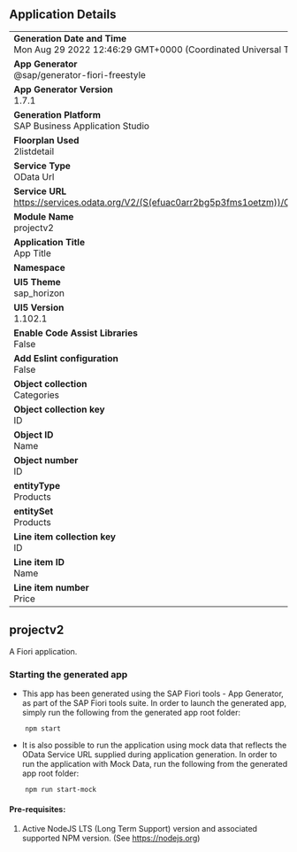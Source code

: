 ## Application Details
|               |
| ------------- |
|**Generation Date and Time**<br>Mon Aug 29 2022 12:46:29 GMT+0000 (Coordinated Universal Time)|
|**App Generator**<br>@sap/generator-fiori-freestyle|
|**App Generator Version**<br>1.7.1|
|**Generation Platform**<br>SAP Business Application Studio|
|**Floorplan Used**<br>2listdetail|
|**Service Type**<br>OData Url|
|**Service URL**<br>https://services.odata.org/V2/(S(efuac0arr2bg5p3fms1oetzm))/OData/OData.svc/
|**Module Name**<br>projectv2|
|**Application Title**<br>App Title|
|**Namespace**<br>|
|**UI5 Theme**<br>sap_horizon|
|**UI5 Version**<br>1.102.1|
|**Enable Code Assist Libraries**<br>False|
|**Add Eslint configuration**<br>False|
|**Object collection**<br>Categories|
|**Object collection key**<br>ID|
|**Object ID**<br>Name|
|**Object number**<br>ID|
|**entityType**<br>Products|
|**entitySet**<br>Products|
|**Line item collection key**<br>ID|
|**Line item ID**<br>Name|
|**Line item number**<br>Price|

## projectv2

A Fiori application.

### Starting the generated app

-   This app has been generated using the SAP Fiori tools - App Generator, as part of the SAP Fiori tools suite.  In order to launch the generated app, simply run the following from the generated app root folder:

```
    npm start
```

- It is also possible to run the application using mock data that reflects the OData Service URL supplied during application generation.  In order to run the application with Mock Data, run the following from the generated app root folder:

```
    npm run start-mock
```

#### Pre-requisites:

1. Active NodeJS LTS (Long Term Support) version and associated supported NPM version.  (See https://nodejs.org)


